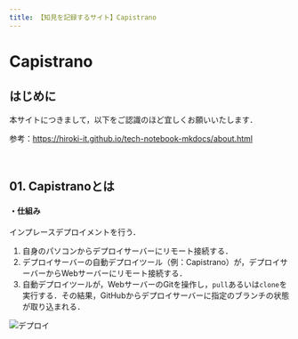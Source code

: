 ```yaml
---
title: 【知見を記録するサイト】Capistrano
---
```


# Capistrano

## はじめに

本サイトにつきまして，以下をご認識のほど宜しくお願いいたします．

参考：https://hiroki-it.github.io/tech-notebook-mkdocs/about.html

<br>

## 01. Capistranoとは

#### ・仕組み

インプレースデプロイメントを行う．

1. 自身のパソコンからデプロイサーバーにリモート接続する．
2. デプロイサーバーの自動デプロイツール（例：Capistrano）が，デプロイサーバーからWebサーバーにリモート接続する．
3. 自動デプロイツールが，WebサーバーのGitを操作し，```pull```あるいは```clone```を実行する．その結果，GitHubからデプロイサーバーに指定のブランチの状態が取り込まれる．

![デプロイ](https://raw.githubusercontent.com/hiroki-it/tech-notebook/master/images/デプロイ.png)
